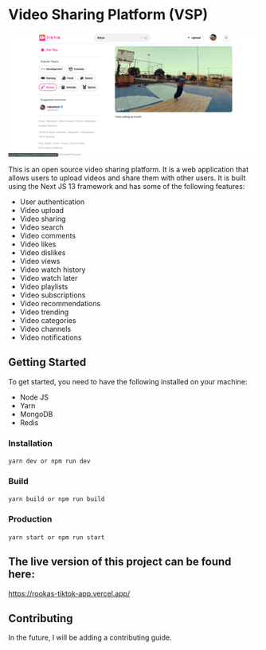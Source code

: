 # Video Sharing Platform (VSP)

<img src="Images/1.png">

This is an open source video sharing platform. It is a web application that allows users to upload videos and share them with other users. It is built using the Next JS 13 framework 
and has some of the following features:
- User authentication
- Video upload
- Video sharing
- Video search
- Video comments
- Video likes
- Video dislikes
- Video views
- Video watch history
- Video watch later
- Video playlists
- Video subscriptions
- Video recommendations
- Video trending
- Video categories
- Video channels
- Video notifications

## Getting Started

To get started, you need to have the following installed on your machine:
- Node JS
- Yarn
- MongoDB
- Redis

### Installation
``yarn dev or npm run dev``

### Build
``yarn build or npm run build``

### Production
``yarn start or npm run start``

## The live version of this project can be found here:
https://rookas-tiktok-app.vercel.app/

## Contributing
In the future, I will be adding a contributing guide.

